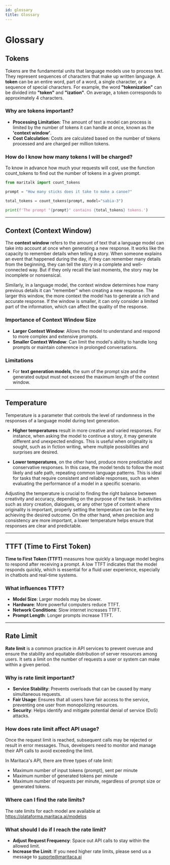 ```yaml
---
id: glossary
title: Glossary
---
```


# Glossary

## **Tokens**
Tokens are the fundamental units that language models use to process text. They represent sequences of characters that make up written language.
A **token** can be an entire word, part of a word, a single character, or a sequence of special characters.
For example, the word **"tokenization"** can be divided into **"token"** and **"ization"**. On average, a token corresponds to approximately 4 characters.

### Why are tokens important?

- **Processing Limitation**: The amount of text a model can process is limited by the number of tokens it can handle at once, known as the **'context window'**.
- **Cost Calculation**: Costs are calculated based on the number of tokens processed and are charged per million tokens.


### How do I know how many tokens I will be charged?
To know in advance how much your requests will cost, use the function count_tokens to find out the number of tokens in a given prompt.
```python
from maritalk import count_tokens

prompt = "How many sticks does it take to make a canoe?"

total_tokens = count_tokens(prompt, model="sabia-3")

print(f'The prompt "{prompt}" contains {total_tokens} tokens.')
```

---

## **Context (Context Window)**

The **context window** refers to the amount of text that a language model can take into account at once when generating a new response. It works like the capacity to remember details when telling a story. When someone explains an event that happened during the day, if they can remember many details from the beginning, they can tell the story in a complete and well-connected way. But if they only recall the last moments, the story may be incomplete or nonsensical.

Similarly, in a language model, the context window determines how many previous details it can "remember" when creating a new response. The larger this window, the more context the model has to generate a rich and accurate response. If the window is smaller, it can only consider a limited part of the information, which can affect the quality of the response.

### Importance of Context Window Size

- **Larger Context Window**: Allows the model to understand and respond to more complex and extensive prompts.
- **Smaller Context Window**: Can limit the model's ability to handle long prompts or maintain coherence in prolonged conversations.

### Limitations

- For **text generation models**, the sum of the prompt size and the generated output must not exceed the maximum length of the context window.

---

## **Temperature**

Temperature is a parameter that controls the level of randomness in the responses of a language model during text generation.

- **Higher temperatures** result in more creative and varied responses. For instance, when asking the model to continue a story, it may generate different and unexpected endings. This is useful when originality is sought, such as in fiction writing, where multiple possibilities and surprises are desired.

- **Lower temperatures**, on the other hand, produce more predictable and conservative responses. In this case, the model tends to follow the most likely and safe path, repeating common language patterns. This is ideal for tasks that require consistent and reliable responses, such as when evaluating the performance of a model in a specific scenario.

Adjusting the temperature is crucial to finding the right balance between creativity and accuracy, depending on the purpose of the task. In activities such as story creation, dialogues, or any other type of content where originality is important, properly setting the temperature can be the key to achieving the desired outcome. On the other hand, when precision and consistency are more important, a lower temperature helps ensure that responses are clear and predictable.

---

## **TTFT (Time to First Token)**

**Time to First Token (TTFT)** measures how quickly a language model begins to respond after receiving a prompt. A low TTFT indicates that the model responds quickly, which is essential for a fluid user experience, especially in chatbots and real-time systems.

### What influences TTFT?

- **Model Size**: Larger models may be slower.
- **Hardware**: More powerful computers reduce TTFT.
- **Network Conditions**: Slow internet increases TTFT.
- **Prompt Length**: Longer prompts increase TTFT.

---

## **Rate Limit**

**Rate limit** is a common practice in API services to prevent overuse and ensure the stability and equitable distribution of server resources among users. It sets a limit on the number of requests a user or system can make within a given period.

### Why is rate limit important?

- **Service Stability**: Prevents overloads that can be caused by many simultaneous requests.
- **Fair Usage**: Ensures that all users have fair access to the service, preventing one user from monopolizing resources.
- **Security**: Helps identify and mitigate potential denial of service (DoS) attacks.


### How does rate limit affect API usage?

Once the request limit is reached, subsequent calls may be rejected or result in error messages. Thus, developers need to monitor and manage their API calls to avoid exceeding the limit.

In Maritaca's API, there are three types of rate limit:
- Maximum number of input tokens (prompt), sent per minute
- Maximum number of generated tokens per minute
- Maximum number of requests per minute, regardless of prompt size or generated tokens.


### Where can I find the rate limits?

The rate limits for each model are available at https://plataforma.maritaca.ai/modelos

### What should I do if I reach the rate limit?

- **Adjust Request Frequency**: Space out API calls to stay within the allowed limit.
- **Increase the Limit**: If you need higher rate limits, please send us a message to suporte@maritaca.ai
